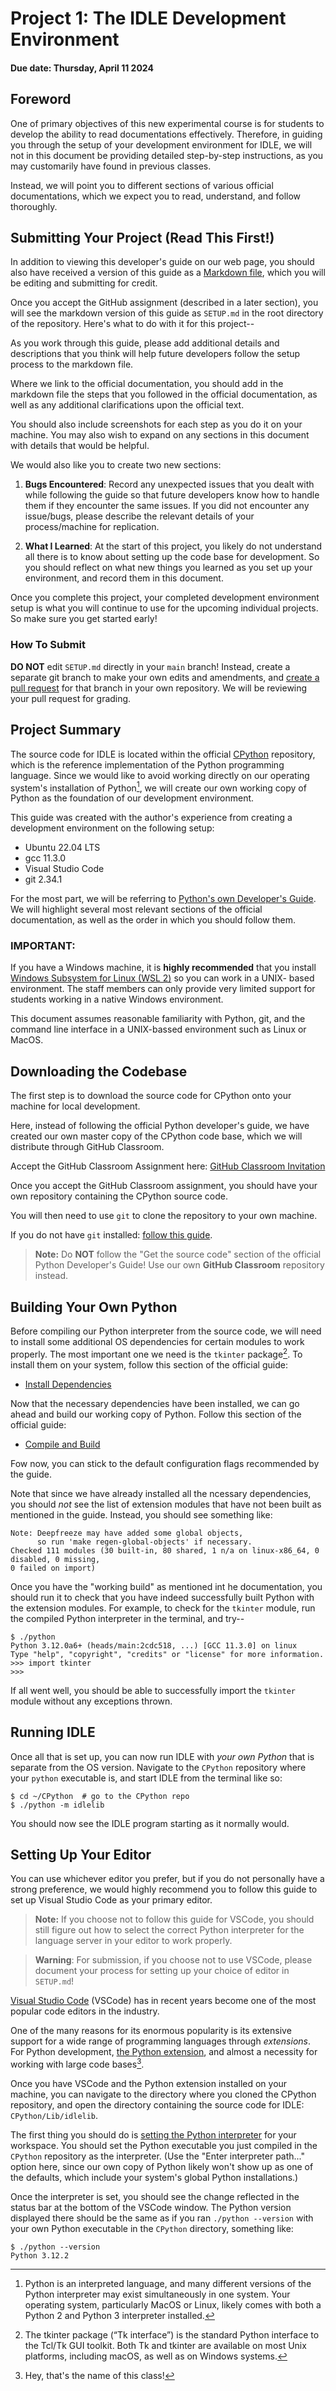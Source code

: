 # Project 1: The IDLE Development Environment

#### Due date: Thursday, April 11 2024

## Foreword

One of primary objectives of this new experimental course is for students
to develop the ability to read documentations effectively. Therefore, in
guiding you through the setup of your development environment for IDLE, we
will not in this document be providing detailed step-by-step instructions,
as you may customarily have found in previous classes.

Instead, we will point you to different sections of various official
documentations, which we expect you to read, understand, and follow thoroughly.

## Submitting Your Project (Read This First!)

In addition to viewing this developer's guide on our web page, you should also
have received a version of this guide as a [Markdown file][7], which you will
be editing and submitting for credit. 

Once you accept the GitHub assignment (described in a later section), you will
see the markdown version of this guide as `SETUP.md` in the root directory of
the repository. Here's what to do with it for this project--

As you work through this guide, please add additional details and descriptions 
that you think will help future developers follow the setup process to the
markdown file.

Where we link to the official documentation, you should add in the markdown
file the steps that you followed in the official documentation, as well as any
additional clarifications upon the official text.

You should also include screenshots for each step as you do it on your machine. 
You may also wish to expand on any sections in this document with details that 
would be helpful.

We would also like you to create two new sections:

1. **Bugs Encountered**: Record any unexpected issues that you dealt with while
following the guide so that future developers know how to handle them if they
encounter the same issues. If you did not encounter any issue/bugs, please 
describe the relevant details of your process/machine for replication.

1. **What I Learned**: At the start of this project, you likely do not understand all there
is to know about setting up the code base for development. So you should reflect
on what new things you learned as you set up your environment, and record them
in this document.

Once you complete this project, your completed development environment setup is
what you will continue to use for the upcoming individual projects. So make sure
you get started early!

### How To Submit

**DO NOT** edit `SETUP.md` directly in your `main` branch! Instead, create a 
separate git branch to make your own edits and amendments, and 
[create a pull request][12] for that branch in your own repository. We will be 
reviewing your pull request for grading.

## Project Summary

The source code for IDLE is located within the official [CPython][1] repository,
which is the reference implementation of the Python programming language. Since
we would like to avoid working directly on our operating system's installation
of Python[^1], we will create our own working copy of Python as the foundation
of our development environment.

This guide was created with the author's experience from creating a development
environment on the following setup:

- Ubuntu 22.04 LTS
- gcc 11.3.0
- Visual Studio Code
- git 2.34.1

For the most part, we will be referring to [Python's own Developer's Guide][2].
We will highlight several most relevant sections of the official documentation,
as well as the order in which you should follow them.


### **IMPORTANT:** 
If you have a Windows machine, it is **highly recommended** that
you install [Windows Subsystem for Linux (WSL 2)][8] so you can work in a UNIX-
based environment. The staff members can only provide very limited support for
students working in a native Windows environment.

This document assumes reasonable familiarity with Python, git, and the command
line interface in a UNIX-bassed environment such as Linux or MacOS.

## Downloading the Codebase

The first step is to download the source code for CPython onto your machine
for local development.

Here, instead of following the official Python developer's guide, we have created
our own master copy of the CPython code base, which we will distribute through
GitHub Classroom.

Accept the GitHub Classroom Assignment here: [GitHub Classroom Invitation][13]

Once you accept the GitHub Classroom assignment, you should have your own
repository containing the CPython source code.

You will then need to use `git` to clone the repository to your own machine.

If you do not have `git` installed: [follow this guide][3].

> **Note:**
> Do **NOT** follow the "Get the source code" section of the official Python
> Developer's Guide! Use our own **GitHub Classroom** repository instead.

## Building Your Own Python

Before compiling our Python interpreter from the source code, we will need to
install some additional OS dependencies for certain modules to work properly.
The most important one we need is the `tkinter` package[^2]. To install them
on your system, follow this section of the official guide:

- [Install Dependencies][5]

Now that the necessary dependencies have been installed, we can go ahead and
build our working copy of Python. Follow this section of the official guide:

- [Compile and Build][6]

Fow now, you can stick to the default configuration flags recommended by the guide.

Note that since we have already installed all the ncessary dependencies, you
should _not_ see the list of extension modules that have not been built as
mentioned in the guide. Instead, you should see something like:

```
Note: Deepfreeze may have added some global objects,
      so run 'make regen-global-objects' if necessary.
Checked 111 modules (30 built-in, 80 shared, 1 n/a on linux-x86_64, 0 disabled, 0 missing,
0 failed on import)
```

Once you have the "working build" as mentioned int he documentation, you should run
it to check that you have indeed successfully built Python with the extension
modules. For example, to check for the `tkinter` module, run the compiled Python
interpreter in the terminal, and try--

```
$ ./python
Python 3.12.0a6+ (heads/main:2cdc518, ...) [GCC 11.3.0] on linux
Type "help", "copyright", "credits" or "license" for more information.
>>> import tkinter
>>>
```

If all went well, you should be able to successfully import the `tkinter` module
without any exceptions thrown.

## Running IDLE

Once all that is set up, you can now run IDLE with _your own Python_ that is separate
from the OS version. Navigate to the `CPython` repository where your `python`
executable is, and start IDLE from the terminal like so:

```
$ cd ~/CPython  # go to the CPython repo
$ ./python -m idlelib
```

You should now see the IDLE program starting as it normally would.

## Setting Up Your Editor

You can use whichever editor you prefer, but if you do not personally have a strong
preference, we would highly recommend you to follow this guide to set up Visual Studio
Code as your primary editor.

> **Note:**
> If you choose not to follow this guide for VSCode, you should still figure out how to
select the correct Python interpreter for the language server in your editor to work
properly.

> **Warning**:
> For submission, if you choose not to use VSCode, please document your process for setting up your choice of editor in `SETUP.md`!

[Visual Studio Code][9] (VSCode) has in recent years become one of the most popular
code editors in the industry.

One of the many reasons for its enormous popularity is its extensive support for a
wide range of programming languages through *extensions*. For Python development, 
[the Python extension][10], and almost a necessity for working with large code bases[^3].

Once you have VSCode and the Python extension installed on your machine, you can 
navigate to the directory where you cloned the CPython repository, and open the directory
containing the source code for IDLE: `CPython/Lib/idlelib`.

The first thing you should do is [setting the Python interpreter][11] for your workspace.
You should set the Python executable you just compiled in the `CPython` repository as
the interpreter. (Use the "Enter interpreter path..." option here, since our own copy of
Python likely won't show up as one of the defaults, which include your system's global
Python installations.)

Once the interpreter is set, you should see the change reflected in the status bar at the
bottom of the VSCode window. The Python version displayed there should be the same as
if you ran `./python --version` with your own Python executable in the `CPython` directory, something like:
 
```
$ ./python --version
Python 3.12.2
```

[1]: https://en.wikipedia.org/wiki/CPython
[2]: https://devguide.python.org/getting-started/setup-building/#build-dependencies
[3]: https://devguide.python.org/getting-started/setup-building/#install-git
[4]: https://devguide.python.org/getting-started/setup-building/#get-the-source-code
[5]: https://devguide.python.org/getting-started/setup-building/#install-dependencies
[6]: https://devguide.python.org/getting-started/setup-building/#compile-and-build
[7]: https://www.markdownguide.org/getting-started/
[8]: https://learn.microsoft.com/en-us/windows/wsl/install
[9]: https://code.visualstudio.com/
[10]: https://marketplace.visualstudio.com/items?itemName=ms-python.python
[11]: https://code.visualstudio.com/docs/python/environments#_working-with-python-interpreters
[12]: https://docs.github.com/en/pull-requests/collaborating-with-pull-requests/proposing-changes-to-your-work-with-pull-requests/creating-a-pull-request
[13]: https://classroom.github.com/a/SMR0Rn90

[^1]: Python is an interpreted language, and many different versions of the Python interpreter may exist simultaneously in one system. Your operating system, particularly MacOS or Linux, likely comes with both a Python 2 and Python 3 interpreter installed.
[^2]: The tkinter package (“Tk interface”) is the standard Python interface to the Tcl/Tk GUI toolkit. Both Tk and tkinter are available on most Unix platforms, including macOS, as well as on Windows systems.
[^3]: Hey, that's the name of this class!

